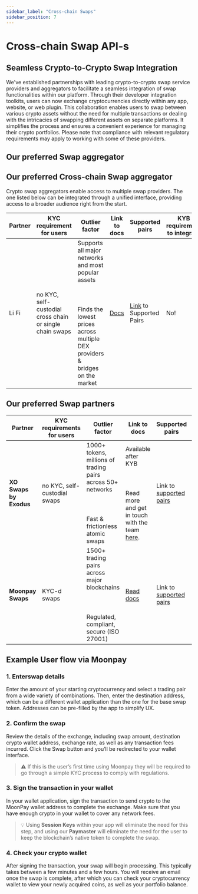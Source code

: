 ```yaml
---
sidebar_label: "Cross-chain Swaps"
sidebar_position: 7
---
```


# Cross-chain Swap API-s

## **Seamless Crypto-to-Crypto Swap Integration**

We've established partnerships with leading crypto-to-crypto swap service providers and aggregators to facilitate a seamless integration of swap functionalities within our platform. Through their developer integration toolkits, users can now exchange cryptocurrencies directly within any app, website, or web plugin. This collaboration enables users to swap between various crypto assets without the need for multiple transactions or dealing with the intricacies of swapping different assets on separate platforms. It simplifies the process and ensures a convenient experience for managing their crypto portfolios. Please note that compliance with relevant regulatory requirements may apply to working with some of these providers.

## Our preferred Swap aggregator

## Our preferred Cross-chain Swap aggregator

Crypto swap aggregators enable access to multiple swap providers. The one listed below can be integrated through a unified interface, providing access to a broader audience right from the start.

| Partner | KYC requirement for users                                | Outlier factor                                                                                                                                       | Link to docs                | Supported pairs                                                                | KYB requirement to integrate |
| ------- | -------------------------------------------------------- | ---------------------------------------------------------------------------------------------------------------------------------------------------- | --------------------------- | ------------------------------------------------------------------------------ | ---------------------------- |
| Li Fi   | no KYC, self-custodial cross chain or single chain swaps | Supports all major networks and most popular assets <br></br> <br></br>Finds the lowest prices across multiple DEX providers & bridges on the market | [Docs](https://docs.li.fi/) | [Link](https://docs.li.fi/list-chains-bridges-dexs-solvers) to Supported Pairs | No!                          |


## Our preferred Swap partners

| Partner                | KYC requirements for users   | Outlier factor                                                                                                  | Link to docs                                                                                                             | Supported pairs                                                    | KYB requirement to integrate                                                  |
| ---------------------- | ---------------------------- | --------------------------------------------------------------------------------------------------------------- | ------------------------------------------------------------------------------------------------------------------------ | ------------------------------------------------------------------ | ----------------------------------------------------------------------------- |
| **XO Swaps by Exodus** | no KYC, self-custodial swaps | 1000+ tokens, millions of trading pairs across 50+ networks <br></br><br></br> Fast & frictionless atomic swaps | Available after KYB <br></br><br></br> Read more and get in touch with the team [here](https://www.exodus.com/xo-swap/). | Link to [supported pairs](https://www.exodus.com/status/)          | Yes, get in touch with the team [here](https://www.exodus.com/xo-swap/).      |
| **Moonpay Swaps**      | KYC-d swaps                  | 1500+ trading pairs across major blockchains <br></br><br></br> Regulated, compliant, secure (ISO 27001)        | [Read docs](https://dev.moonpay.com/docs/ramps-swap)                                                                     | Link to [supported pairs](https://dev.moonpay.com/docs/swap-pairs) | Yes, get started [here](https://dashboard.moonpay.com/signup?invite=16548771) |

## Example User flow via Moonpay

### 1. **Enterswap details**

Enter the amount of your starting cryptocurrency and select a trading pair from a wide variety of combinations. Then, enter the destination address, which can be a different wallet application than the one for the base swap token. Addresses can be pre-filled by the app to simplify UX.

### 2. **Confirm the swap**

Review the details of the exchange, including swap amount, destination crypto wallet address, exchange rate, as well as any transaction fees incurred. Click the Swap button and you’ll be redirected to your wallet interface.

> ⚠️ If this is the user’s first time using Moonpay they will be required to go through a simple KYC process to comply with regulations.

### 3. **Sign the transaction in your wallet**

In your wallet application, sign the transaction to send crypto to the MoonPay wallet address to complete the exchange. Make sure that you have enough crypto in your wallet to cover any network fees.

> 💡 Using **Session Keys** within your app will eliminate the need for this step, and using our **Paymaster** will eliminate the need for the user to keep the blockchain’s native token to complete the swap.

### 4. **Check your crypto wallet**

After signing the transaction, your swap will begin processing. This typically takes between a few minutes and a few hours. You will receive an email once the swap is complete, after which you can check your cryptocurrency wallet to view your newly acquired coins, as well as your portfolio balance.
